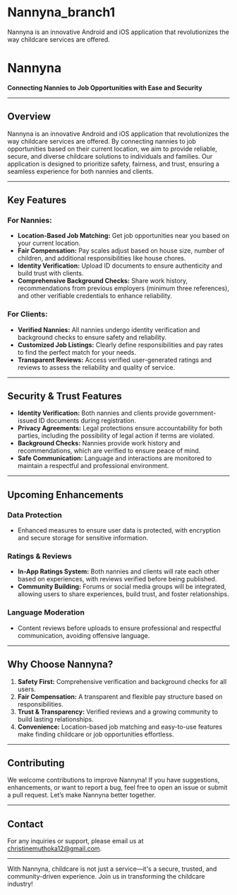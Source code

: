 # Nannyna_branch1
Nannyna is an innovative Android and iOS application that revolutionizes the way childcare services are offered.  

# Nannyna

**Connecting Nannies to Job Opportunities with Ease and Security**

---

## Overview

Nannyna is an innovative Android and iOS application that revolutionizes the way childcare services are offered. By connecting nannies to job opportunities based on their current location, we aim to provide reliable, secure, and diverse childcare solutions to individuals and families. Our application is designed to prioritize safety, fairness, and trust, ensuring a seamless experience for both nannies and clients.

---

## Key Features

### **For Nannies:**
- **Location-Based Job Matching:** Get job opportunities near you based on your current location.
- **Fair Compensation:** Pay scales adjust based on house size, number of children, and additional responsibilities like house chores.
- **Identity Verification:** Upload ID documents to ensure authenticity and build trust with clients.
- **Comprehensive Background Checks:** Share work history, recommendations from previous employers (minimum three references), and other verifiable credentials to enhance reliability.

### **For Clients:**
- **Verified Nannies:** All nannies undergo identity verification and background checks to ensure safety and reliability.
- **Customized Job Listings:** Clearly define responsibilities and pay rates to find the perfect match for your needs.
- **Transparent Reviews:** Access verified user-generated ratings and reviews to assess the reliability and quality of service.

---

## Security & Trust Features

- **Identity Verification:** Both nannies and clients provide government-issued ID documents during registration.
- **Privacy Agreements:** Legal protections ensure accountability for both parties, including the possibility of legal action if terms are violated.
- **Background Checks:** Nannies provide work history and recommendations, which are verified to ensure peace of mind.
- **Safe Communication:** Language and interactions are monitored to maintain a respectful and professional environment.

---

## Upcoming Enhancements

### **Data Protection**
- Enhanced measures to ensure user data is protected, with encryption and secure storage for sensitive information.

### **Ratings & Reviews**
- **In-App Ratings System:** Both nannies and clients will rate each other based on experiences, with reviews verified before being published.
- **Community Building:** Forums or social media groups will be integrated, allowing users to share experiences, build trust, and foster relationships.

### **Language Moderation**
- Content reviews before uploads to ensure professional and respectful communication, avoiding offensive language.

---

## Why Choose Nannyna?

1. **Safety First:** Comprehensive verification and background checks for all users.
2. **Fair Compensation:** A transparent and flexible pay structure based on responsibilities.
3. **Trust & Transparency:** Verified reviews and a growing community to build lasting relationships.
4. **Convenience:** Location-based job matching and easy-to-use features make finding childcare or job opportunities effortless.

---

## Contributing

We welcome contributions to improve Nannyna! If you have suggestions, enhancements, or want to report a bug, feel free to open an issue or submit a pull request. Let’s make Nannyna better together.

---

## Contact

For any inquiries or support, please email us at christinemuthoka12@gmail.com.

---

With Nannyna, childcare is not just a service—it's a secure, trusted, and community-driven experience. Join us in transforming the childcare industry!
